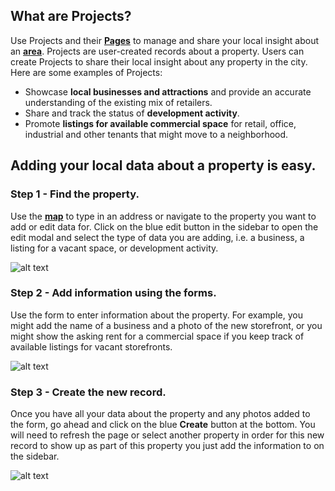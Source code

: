 ## What are Projects?

Use Projects and their [**Pages**](https://www.citiesense.com/projects/3287 "example of a project page") to manage and share your local insight about an [**area**](https://www.citiesense.com/docs/pages/02-Areas.md).
Projects are user-created records about a property. Users can create Projects to share their local insight about any property in the city. 
Here are some examples of Projects:
- Showcase **local businesses and attractions** and provide an accurate understanding of the existing mix of retailers. 
- Share and track the status of **development activity**.
- Promote **listings for available commercial space** for retail, office, industrial and other tenants that might move to a neighborhood.

## Adding your local data about a property is easy.

### Step 1 - Find the property.
Use the [**map**](https://www.citiesense.com/cities/new-york-city "City Map") to type in an address or navigate to the property you want to add or edit data for. Click on the blue edit button in the sidebar to open the edit modal and select the type of data you are adding, i.e. a business, a listing for a vacant space, or development activity. 

![alt text](https://gifyu.com/images/ezgif.com-video-to-gif54a89e.gif "Find the property you want to manage, and click the edit button.")

### Step 2 - Add information using the forms.
Use the form to enter information about the property. For example, you might add the name of a business and a photo of the new storefront, or you might show the asking rent for a commercial space if you keep track of available listings for vacant storefronts.

![alt text](https://gifyu.com/images/ezgif.com-video-to-gif6f4e17.gif "Fill out the form to add your local data.")

### Step 3 - Create the new record.
Once you have all your data about the property and any photos added to the form, go ahead and click on the blue **Create** button at the bottom. You will need to refresh the page or select another property in order for this new record to show up as part of this property you just add the information to on the sidebar.

![alt text](https://gifyu.com/images/ezgif.com-video-to-gif73b738.gif "Refresh the page to see your new record.")
